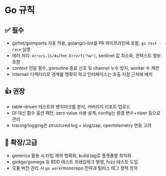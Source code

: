 # Go 규칙

## ✅ 필수
- gofmt/goimports 자동 적용, golangci-lint를 PR 파이프라인에 포함, `go test -race` 실행
- 에러 처리: `errors.Is/As`/`fmt.Errorf("%w")`, sentinel 값 최소화, 컨텍스트 정보 포함
- context 전달 필수, goroutine 종료 신호 및 channel 누수 방지, worker 수 제한
- internal/ 디렉터리로 경계를 명확히 하고 인터페이스는 호출 지점 근처에 배치

## 👍 권장
- table-driven 테스트와 벤치마크를 분리, 커버리지 리포트 업로드
- DI 대신 함수 옵션 패턴, zero value 사용 설계, config는 환경 변수+viper 등으로 관리
- tracing/logging은 structured log + slog/zap, opentelemetry 연동 고려

## 🚀 확장/고급
- generics 활용 시 타입 제약 명확화, build tag로 플랫폼별 최적화
- ginkgo/gomega 등 BDD 테스트 프레임워크 병행, fuzz 테스트 도입
- 모듈 버전 관리 시 `go work`/monorepo 전략과 릴리스 태그 정책 정의
